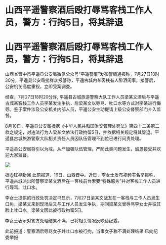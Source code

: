 # 山西平遥警察酒后殴打辱骂客栈工作人员，警方：行拘5日，将其辞退

# 山西平遥警察酒后殴打辱骂客栈工作人员，警方：行拘5日，将其辞退

山西省晋中市平遥县公安局微信公众号“平遥警事”发布警情通报称，7月27日18时30分，平遥县公安局接群众报警称，平遥古城内某客栈有人醉酒闹事。接警后，公安机关高度重视，立即受案调查。

经查，7月27日18时20分许,
平遥县古城旅游警察大队工作人员梁某文酒后与平遥古城某客栈工作人员李某发生争执，后梁某文以辱骂、吐口水等方式对李某进行侮辱。鉴于案件涉及公安机关内部人员，平遥公安主动提请上级公安督察部门介入监督。

8月10日，平遥县公安局根据《中华人民共和国治安管理处罚法》第四十二条第二款之规定，对违法行为人梁某文依法行政拘留5日，并依据相关规定将其辞退。平遥县古城旅游警察大队相关责任人员因队伍管理不到位已进行问责处理。

平遥县公安局将引以为戒，从严加强队伍管理，严防此类问题发生，诚恳接受并欢迎大家监督。

![](https://inews.gtimg.com/newsapp_bt/0/15816865293/1000)

据@红星新闻
此前报道，16日，山西晋中。近日，李女士发布视频实名举报称，平遥古城派出所警察梁某文酒后在一客栈前台索要“特殊服务”并对客栈工作人员进行辱骂、吐口水。

李女士提供的行政处罚决定书显示，7月27日梁某文战友在一客栈与工作人员发生口角，梁某文来到现场后又与工作人员发生争执，期间梁某文曾辱骂李女士并往其脸上吐口水，梁某文因此被行政拘留5日。

李女士表示对警方处理结果不满，已将相关情况反映给纪委。

此前报道：警察酒后辱骂女子并吐口水被行拘，当事女子称不满处理结果 已向纪委举报

